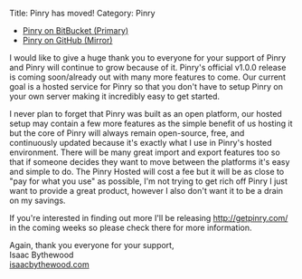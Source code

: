 Title: Pinry has moved!
Category: Pinry

 * [Pinry on BitBucket (Primary)](https://bitbucket.org/pinry/pinry)
 * [Pinry on GitHub (Mirror)](https://github.com/pinry/pinry)

I would like to give a huge thank you to everyone for your support of Pinry and
Pinry will continue to grow because of it. Pinry's official v1.0.0 release is
coming soon/already out with many more features to come. Our current goal is a
hosted service for Pinry so that you don't have to setup Pinry on your own
server making it incredibly easy to get started.

I never plan to forget that Pinry was built as an open platform, our hosted
setup may contain a few more features as the simple benefit of us hosting it but
the core of Pinry will always remain open-source, free, and continuously updated
because it's exactly what I use in Pinry's hosted environment. There will be
many great import and export features too so that if someone decides they want
to move between the platforms it's easy and simple to do. The Pinry Hosted will
cost a fee but it will be as close to "pay for what you use" as possible, I'm
not trying to get rich off Pinry I just want to provide a great product, however
I also don't want it to be a drain on my savings.

If you're interested in finding out more I'll be releasing http://getpinry.com/
in the coming weeks so please check there for more information.

Again, thank you everyone for your support,  
Isaac Bythewood  
[isaacbythewood.com](http://isaacbythewood.com/)
